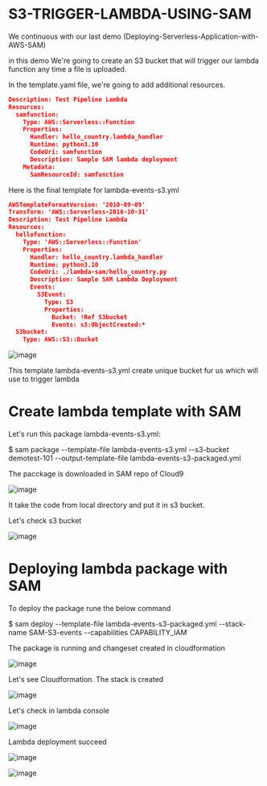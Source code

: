 # S3-TRIGGER-LAMBDA-USING-SAM

We continuous with our last demo (Deploying-Serverless-Application-with-AWS-SAM)

in this demo We're going to create an S3 bucket that will trigger our lambda function any time a file is uploaded. 

In the template.yaml file, we're going to add additional resources. 


```json
Description: Test Pipeline Lambda
Resources:
  samfunction:
    Type: AWS::Serverless::Function
    Properties:
      Handler: hello_country.lambda_handler
      Runtime: python3.10
      CodeUri: samfunction
      Description: Sample SAM lambda deployment
    Metadata:
      SamResourceId: samfunction
```


Here is the final template  for lambda-events-s3.yml

```json
AWSTemplateFormatVersion: '2010-09-09'
Transform: 'AWS::Serverless-2016-10-31'
Description: Test Pipeline Lambda
Resources:
  hellofunction:
    Type: 'AWS::Serverless::Function'
    Properties:
      Handler: hello_country.lambda_handler
      Runtime: python3.10
      CodeUri: ./lambda-sam/hello_country.py
      Description: Sample SAM Lambda Deployment
      Events:
        S3Event:
          Type: S3
          Properties:
            Bucket: !Ref S3bucket
            Events: s3:ObjectCreated:*
  S3bucket:
    Type: AWS::S3::Bucket            
```

![image](https://github.com/felixdagnon/S3-TRIGGER-LAMBDA-USING-SAM/assets/91665833/c5737a22-90c9-47dd-b59a-f3b8682c8fa6)


This template lambda-events-s3.yml create unique bucket fur us which will use to trigger lambda

# Create lambda template with SAM

Let's run this package lambda-events-s3.yml:

$ sam package --template-file lambda-events-s3.yml --s3-bucket demotest-101 --output-template-file  lambda-events-s3-packaged.yml

The pacckage is downloaded in SAM repo of Cloud9

![image](https://github.com/felixdagnon/S3-TRIGGER-LAMBDA-USING-SAM/assets/91665833/80822480-ac66-4229-997b-2702f26a2156)

It take the code from local directory and put it in s3 bucket.

Let's check s3 bucket

![image](https://github.com/felixdagnon/S3-TRIGGER-LAMBDA-USING-SAM/assets/91665833/5d2e14c9-23e8-4d5d-b905-f24b1c16d2a7)

# Deploying lambda package with SAM

To deploy the package rune the below command

$ sam deploy --template-file lambda-events-s3-packaged.yml --stack-name SAM-S3-events --capabilities CAPABILITY_IAM

The package is running and changeset created in cloudformation

![image](https://github.com/felixdagnon/S3-TRIGGER-LAMBDA-USING-SAM/assets/91665833/e5a2aa26-b720-4816-ae0e-2f05b2ab1150)

Let's see Cloudformation. The stack is created

![image](https://github.com/felixdagnon/S3-TRIGGER-LAMBDA-USING-SAM/assets/91665833/7fd7f55c-50a1-44a3-974a-4b5ef0ff7820)

Let's check in lambda console

![image](https://github.com/felixdagnon/S3-TRIGGER-LAMBDA-USING-SAM/assets/91665833/9aab492e-ec0f-4e20-8bde-13187aba1a02)

Lambda deployment succeed

![image](https://github.com/felixdagnon/S3-TRIGGER-LAMBDA-USING-SAM/assets/91665833/1922c5d3-6ac1-48ac-b5f9-c66a533e2f17)

![image](https://github.com/felixdagnon/S3-TRIGGER-LAMBDA-USING-SAM/assets/91665833/ba3bcd0b-7d67-4724-9d58-c538f264b601)










